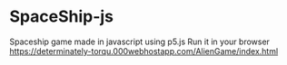 # SpaceShip-js
Spaceship game made in javascript using p5.js
Run it in your browser https://determinately-torqu.000webhostapp.com/AlienGame/index.html 
